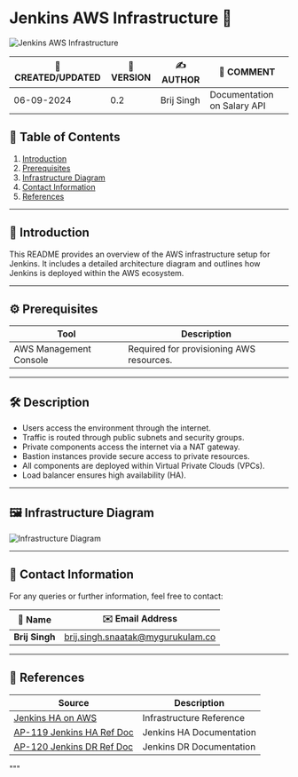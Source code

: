 
# Jenkins AWS Infrastructure 🚀

![Jenkins AWS Infrastructure](https://github.com/avengers-p7/Documentation/assets/79625874/898db480-26cc-45f8-8c34-d9ce95075b8d)

| 📅 CREATED/UPDATED | 📌 VERSION | ✍️ AUTHOR    | 📝 COMMENT                     |
|--------------------|------------|--------------|--------------------------------|
| 06-09-2024         | 0.2        | Brij Singh   | Documentation on Salary API    |

## 📑 Table of Contents

1. [Introduction](#introduction)
2. [Prerequisites](#prerequisites)
3. [Infrastructure Diagram](#infrastructure-diagram)
4. [Contact Information](#contact-information)
5. [References](#references)

***

## 📘 Introduction
This README provides an overview of the AWS infrastructure setup for Jenkins. It includes a detailed architecture diagram and outlines how Jenkins is deployed within the AWS ecosystem.

***

## ⚙️ Prerequisites

| Tool                  | Description                                  |
|-----------------------|----------------------------------------------|
| AWS Management Console | Required for provisioning AWS resources.    |

***

## 🛠️ Description

- Users access the environment through the internet.
- Traffic is routed through public subnets and security groups.
- Private components access the internet via a NAT gateway.
- Bastion instances provide secure access to private resources.
- All components are deployed within Virtual Private Clouds (VPCs).
- Load balancer ensures high availability (HA).

***

## 🖼️ Infrastructure Diagram

![Infrastructure Diagram](https://github.com/avengers-p7/Documentation/assets/79625874/61ab2369-21e0-4ac5-b044-ddf02a9a1804)

***

## 📧 Contact Information

For any queries or further information, feel free to contact:

| 📛 Name       | ✉️ Email Address                    |
|---------------|-------------------------------------|
| **Brij Singh**| brij.singh.snaatak@mygurukulam.co   |

***

## 🔗 References

| Source                                                                                 | Description              |
| -------------------------------------------------------------------------------------- | ------------------------ |
| [Jenkins HA on AWS](https://medium.com/@sebolabs/jenkins-ha-aws-cd55d82057c8)           | Infrastructure Reference |
| [AP-119 Jenkins HA Ref Doc](https://avengers-p7.atlassian.net/browse/AP-119)            | Jenkins HA Documentation |
| [AP-120 Jenkins DR Ref Doc](https://avengers-p7.atlassian.net/browse/AP-120)            | Jenkins DR Documentation |
"""


